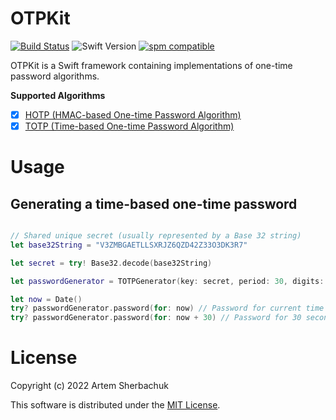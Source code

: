 # OTPKit
[![Build Status](https://travis-ci.org/chrisamanse/OTPKit.svg?branch=master)](https://travis-ci.org/chrisamanse/OTPKit)
![Swift Version](https://img.shields.io/badge/swift-5.0-orange.svg)
[![spm compatible](https://img.shields.io/badge/spm-compatible-4BC51D.svg?style=flat)](https://github.com/apple/swift-package-manager)

OTPKit is a Swift framework containing implementations of one-time password algorithms.

**Supported Algorithms**

- [x] [HOTP (HMAC-based One-time Password Algorithm)](https://tools.ietf.org/html/rfc4226)
- [x] [TOTP (Time-based One-time Password Algorithm)](https://tools.ietf.org/html/rfc6238)

# Usage

## Generating a time-based one-time password

```swift

// Shared unique secret (usually represented by a Base 32 string)
let base32String = "V3ZMBGAETLLSXRJZ6QZD42Z33O3DK3R7"

let secret = try! Base32.decode(base32String)

let passwordGenerator = TOTPGenerator(key: secret, period: 30, digits: 6, hashFunction: .sha1)

let now = Date()
try? passwordGenerator.password(for: now) // Password for current time
try? passwordGenerator.password(for: now + 30) // Password for 30 seconds from now

```

# License

Copyright (c) 2022 Artem Sherbachuk

This software is distributed under the [MIT License](./LICENSE).
